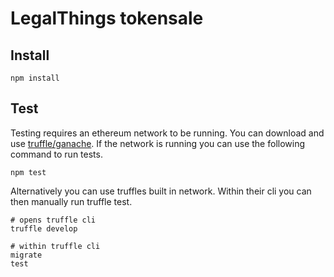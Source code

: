 # LegalThings tokensale

## Install
```
npm install
```

## Test
Testing requires an ethereum network to be running.
You can download and use [truffle/ganache](https://truffleframework.com/ganache).
If the network is running you can use the following command to run tests.

```
npm test
```

Alternatively you can use truffles built in network.
Within their cli you can then manually run truffle test.

```
# opens truffle cli
truffle develop

# within truffle cli
migrate
test
```
